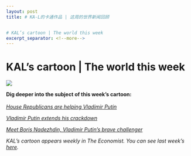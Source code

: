 ```yaml
---
layout: post
title: # KA-L的卡通作品 | 这周的世界新闻回顾


# KAL’s cartoon | The world this week
excerpt_separator: <!--more-->
---
```



<!--more-->

# KAL’s cartoon | The world this week

<img src="https://images.weserv.nl/?url=www.economist.com/img/b/1280/882/90/media-assets/image/20240210_WWD000.png" /><div></div><p><b>Dig deeper into the subject of this week’s cartoon:</b><br /><br /><a href="https://www.economist.com/leaders/2024/02/07/house-republicans-are-helping-vladimir-putin"><i>House Republicans are helping Vladimir Putin</i></a></p><p><a href="https://www.economist.com/europe/2024/02/08/vladimir-putin-extends-his-crackdown"><i>Vladimir Putin extends his crackdown</i></a></p><p><a href="https://www.economist.com/europe/2024/02/01/meet-boris-nadezhdin-vladimir-putins-brave-challenger"><i>Meet Boris Nadezhdin, Vladimir Putin’s brave challenger</i></a></p><p><i>KAL’s cartoon appears weekly in The Economist. You can see last week’s <a href="https://www.economist.com/the-world-this-week/2024/02/01/kals-cartoon">here</a>.</i></p>
